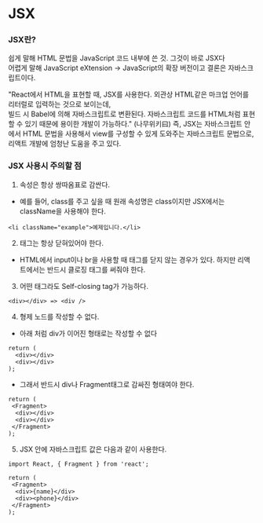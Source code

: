 # JSX

### JSX란?
쉽게 말해 HTML 문법을 JavaScript 코드 내부에 쓴 것. 그것이 바로 JSX다<br>
어렵게 말해 JavaScript eXtension -> JavaScript의 확장 버전이고 결론은 자바스크립트이다.

"React에서 HTML을 표현할 때, JSX를 사용한다. 외관상 HTML같은 마크업 언어를 리터럴로 입력하는 것으로 보이는데,<br>
빌드 시 Babel에 의해 자바스크립트로 변환된다. 자바스크립트 코드를 HTML처럼 표현할 수 있기 때문에 용이한 개발이 가능하다." (나무위키曰)
즉, JSX는 자바스크립트 안에서 HTML 문법을 사용해서 view를 구성할 수 있게 도와주는 자바스크립트 문법으로,<br> 리액트 개발에 엄청난 도움을 주고 있다.

### JSX 사용시 주의할 점
1. 속성은 항상 쌍따옴표로 감싼다.
 - 예를 들어, class를 주고 싶을 때 원래 속성명은 class이지만 JSX에서는 className을 사용해야 한다.
```
<li className="example">예제입니다.</li>
```

2. 태그는 항상 닫혀있어야 한다.
 - HTML에서 input이나 br을 사용할 때 태그를 닫지 않는 경우가 있다. 하지만 리액트에서는 반드시 클로징 태그를 써줘야 한다.

3. 어떤 태그라도 Self-closing tag가 가능하다.
```
<div></div> => <div /> 
```

4. 형제 노드를 작성할 수 없다.
 - 아래 처럼 div가 이어진 형태로는 작성할 수 없다
```
return (
  <div></div>
  <div></div>
);
```
 - 그래서 반드시 div나 Fragment태그로 감싸진 형태여야 한다.
```
return (
 <Fragment>
  <div></div>
  <div></div>
 </Fragment>
);
```

5. JSX 안에 자바스크립트 값은 다음과 같이 사용한다.
```
import React, { Fragment } from 'react';

return (
 <Fragment>
  <div>{name}</div>
  <div><phone}</div>
 </Fragment>
);
```
